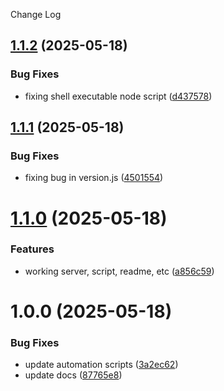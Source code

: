Change Log

## [1.1.2](https://github.com/lukeocodes/mcp-server-npms/compare/v1.1.1...v1.1.2) (2025-05-18)


### Bug Fixes

* fixing shell executable node script ([d437578](https://github.com/lukeocodes/mcp-server-npms/commit/d437578f0090b319ee92f6f773d0db27249d40ed))

## [1.1.1](https://github.com/lukeocodes/mcp-server-npms/compare/v1.1.0...v1.1.1) (2025-05-18)


### Bug Fixes

* fixing bug in version.js ([4501554](https://github.com/lukeocodes/mcp-server-npms/commit/45015540fa9dd3d2705345cd6fcdb7a82e65665d))

# [1.1.0](https://github.com/lukeocodes/mcp-server-npms/compare/v1.0.0...v1.1.0) (2025-05-18)


### Features

* working server, script, readme, etc ([a856c59](https://github.com/lukeocodes/mcp-server-npms/commit/a856c59b457d916b02b7b6e17915253cde912915))

# 1.0.0 (2025-05-18)


### Bug Fixes

* update automation scripts ([3a2ec62](https://github.com/lukeocodes/mcp-server-npms/commit/3a2ec624111e1c7e03509192e97dd54a40cc60fd))
* update docs ([87765e8](https://github.com/lukeocodes/mcp-server-npms/commit/87765e81d4f98ed7a756c25da8a505047d4317fd))

